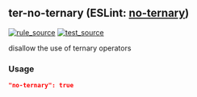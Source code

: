 <!-- Start:AutoDoc:: Modify `src/readme/rules.ts` and run `gulp readme` to update block -->
## ter-no-ternary (ESLint: [no-ternary](http://eslint.org/docs/rules/no-ternary))
[![rule_source](https://img.shields.io/badge/%F0%9F%93%8F%20rule-source-green.svg)](https://github.com/buzinas/tslint-eslint-rules/blob/master/src/rules/terNoTernaryRule.ts)
[![test_source](https://img.shields.io/badge/%F0%9F%93%98%20test-source-blue.svg)](https://github.com/buzinas/tslint-eslint-rules/blob/master/src/test/rules/terNoTernaryRuleTests.ts)

disallow the use of ternary operators

### Usage

```json
"no-ternary": true
```

<!-- End:AutoDoc -->
